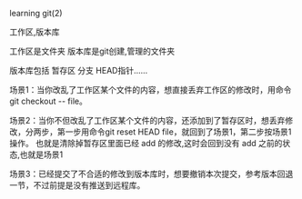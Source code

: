 learning git(2)

工作区,版本库

工作区是文件夹
版本库是git创建,管理的文件夹

版本库包括 暂存区 分支 HEAD指针……

场景1：当你改乱了工作区某个文件的内容，想直接丢弃工作区的修改时，用命令git checkout -- file。

场景2：当你不但改乱了工作区某个文件的内容，还添加到了暂存区时，想丢弃修改，分两步，第一步用命令git reset HEAD file，就回到了场景1，第二步按场景1操作。
    也就是清除掉暂存区里面已经 add 的修改,这时会回到没有 add 之前的状态,也就是场景1

场景3：已经提交了不合适的修改到版本库时，想要撤销本次提交，参考版本回退一节，不过前提是没有推送到远程库。
